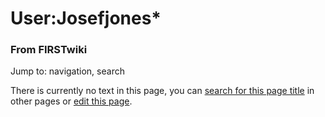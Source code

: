 

# User:Josefjones*

### From FIRSTwiki

Jump to: navigation, search

There is currently no text in this page, you can [search for this page
title](/index.php/Special:Search/Josefjones%2A "Special:Search/Josefjones*" )
in other pages or [edit this
page](http://www.firstwiki.net/index.php?title=User:Josefjones%2A&action=edit
"http://www.firstwiki.net/index.php?title=User:Josefjones%2A&action=edit" ).

